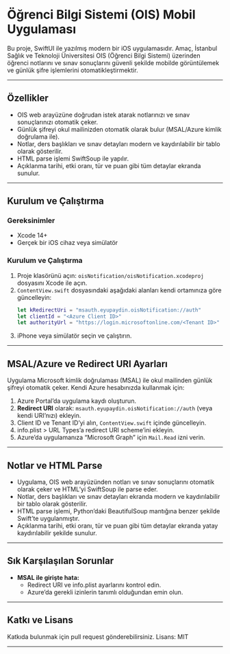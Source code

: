 # Öğrenci Bilgi Sistemi (OIS) Mobil Uygulaması

Bu proje, SwiftUI ile yazılmış modern bir iOS uygulamasıdır. Amaç, İstanbul Sağlık ve Teknoloji Üniversitesi OIS (Öğrenci Bilgi Sistemi) üzerinden öğrenci notlarını ve sınav sonuçlarını güvenli şekilde mobilde görüntülemek ve günlük şifre işlemlerini otomatikleştirmektir.

---

## Özellikler
- OIS web arayüzüne doğrudan istek atarak notlarınızı ve sınav sonuçlarınızı otomatik çeker.
- Günlük şifreyi okul mailinizden otomatik olarak bulur (MSAL/Azure kimlik doğrulama ile).
- Notlar, ders başlıkları ve sınav detayları modern ve kaydırılabilir bir tablo olarak gösterilir.
- HTML parse işlemi SwiftSoup ile yapılır.
- Açıklanma tarihi, etki oranı, tür ve puan gibi tüm detaylar ekranda sunulur.

---

## Kurulum ve Çalıştırma

### Gereksinimler
- Xcode 14+
- Gerçek bir iOS cihaz veya simülatör

### Kurulum ve Çalıştırma
1. Proje klasörünü açın: `oisNotification/oisNotification.xcodeproj` dosyasını Xcode ile açın.
2. `ContentView.swift` dosyasındaki aşağıdaki alanları kendi ortamınıza göre güncelleyin:
    ```swift
    let kRedirectUri = "msauth.eyupaydin.oisNotification://auth"
    let clientId = "<Azure Client ID>"
    let authorityUrl = "https://login.microsoftonline.com/<Tenant ID>"
    ```
3. iPhone veya simülatör seçin ve çalıştırın.

---

## MSAL/Azure ve Redirect URI Ayarları

Uygulama Microsoft kimlik doğrulaması (MSAL) ile okul mailinden günlük şifreyi otomatik çeker. Kendi Azure hesabınızda kullanmak için:

1. Azure Portal’da uygulama kaydı oluşturun.
2. **Redirect URI** olarak: `msauth.eyupaydin.oisNotification://auth` (veya kendi URI’nızı) ekleyin.
3. Client ID ve Tenant ID’yi alın, `ContentView.swift` içinde güncelleyin.
4. info.plist > URL Types’a redirect URI scheme’ini ekleyin.
5. Azure’da uygulamanıza “Microsoft Graph” için `Mail.Read` izni verin.

---

## Notlar ve HTML Parse

- Uygulama, OIS web arayüzünden notları ve sınav sonuçlarını otomatik olarak çeker ve HTML’yi SwiftSoup ile parse eder.
- Notlar, ders başlıkları ve sınav detayları ekranda modern ve kaydırılabilir bir tablo olarak gösterilir.
- HTML parse işlemi, Python’daki BeautifulSoup mantığına benzer şekilde Swift’te uygulanmıştır.
- Açıklanma tarihi, etki oranı, tür ve puan gibi tüm detaylar ekranda yatay kaydırılabilir şekilde sunulur.

---

## Sık Karşılaşılan Sorunlar

- **MSAL ile girişte hata:**
  - Redirect URI ve info.plist ayarlarını kontrol edin.
  - Azure’da gerekli izinlerin tanımlı olduğundan emin olun.


---

## Katkı ve Lisans

Katkıda bulunmak için pull request gönderebilirsiniz. Lisans: MIT

---
